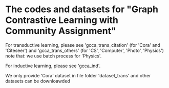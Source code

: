 # The codes and datasets for "Graph Contrastive Learning with Community Assignment"

For transductive learning, please see 'gcca_trans_citation' (for 'Cora' and 'Citeseer') and 'gcca_trans_others' (for 'CS', 'Computer', 'Photo', 'Physics')
note that: we use batch process for 'Physics'.


For inductive learning, please see 'gcca_ind'.

We only provide 'Cora' dataset in file folder 'dataset_trans' and other datasets can be downloawded  
